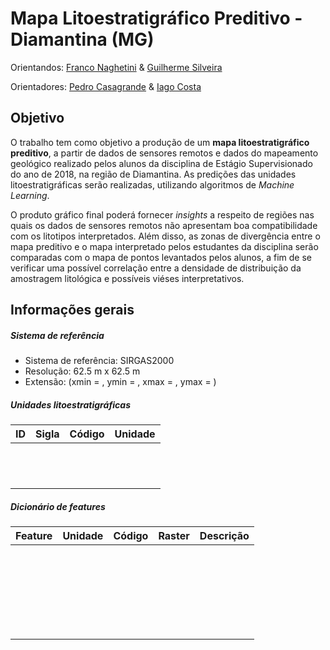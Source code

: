 # Mapa Litoestratigráfico Preditivo - Diamantina (MG)

Orientandos: [Franco Naghetini](https://github.com/fnaghetini) & [Guilherme Silveira]()

Orientadores: [Pedro Casagrande]() & [Iago Costa](https://github.com/iagoslc)

## Objetivo
O trabalho tem como objetivo a produção de um **mapa litoestratigráfico preditivo**, a partir de dados de sensores remotos e dados do mapeamento geológico realizado pelos alunos da disciplina de Estágio Supervisionado do ano de 2018, na região de Diamantina. As predições das unidades litoestratigráficas serão realizadas, utilizando algoritmos de *Machine Learning*.

O produto gráfico final poderá fornecer *insights* a respeito de regiões nas quais os dados de sensores remotos não apresentam boa compatibilidade com os litotipos interpretados. Além disso, as zonas de divergência entre o mapa preditivo e o mapa interpretado pelos estudantes da disciplina serão comparadas com o mapa de pontos levantados pelos alunos, a fim de se verificar uma possível correlação entre a densidade de distribuição da amostragem litológica e possíveis viéses interpretativos.

## Informações gerais

##### Sistema de referência

- Sistema de referência: SIRGAS2000
- Resolução: 62.5 m x 62.5 m
- Extensão: (xmin = , ymin = , xmax = , ymax = )

##### Unidades litoestratigráficas

|  ID  |  Sigla   |  Código  |              Unidade               |
|:----:|:--------:|:--------:|:----------------------------------:|
|      |          |          |                                    |
|      |          |          |                                    |
|      |          |          |                                    |
|      |          |          |                                    |
|      |          |          |                                    |
|      |          |          |                                    |
|      |          |          |                                    |
|      |          |          |                                    |
|      |          |          |                                    |
|      |          |          |                                    |
|      |          |          |                                    |
|      |          |          |                                    |


##### Dicionário de features

|    Feature    |  Unidade  |  Código  |    Raster   |                    Descrição                    |
|:-------------:|:---------:|:--------:|:-----------:|:-----------------------------------------------:|
|               |           |          |             |                                                 |
|               |           |          |             |                                                 |
|               |           |          |             |                                                 |
|               |           |          |             |                                                 |
|               |           |          |             |                                                 |
|               |           |          |             |                                                 |
|               |           |          |             |                                                 |
|               |           |          |             |                                                 |
|               |           |          |             |                                                 |
|               |           |          |             |                                                 |
|               |           |          |             |                                                 |
|               |           |          |             |                                                 |
|               |           |          |             |                                                 |
|               |           |          |             |                                                 |
|               |           |          |             |                                                 |
|               |           |          |             |                                                 |
|               |           |          |             |                                                 |
|               |           |          |             |                                                 |
|               |           |          |             |                                                 |
|               |           |          |             |                                                 |
|               |           |          |             |                                                 |
|               |           |          |             |                                                 |
|               |           |          |             |                                                 |
|               |           |          |             |                                                 |
|               |           |          |             |                                                 |
